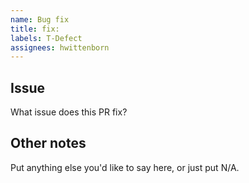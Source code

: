 ```yaml
---
name: Bug fix
title: fix: 
labels: T-Defect
assignees: hwittenborn
---
```


<!-- Please fill out each section below with the relevant information. -->
## Issue
What issue does this PR fix?

## Other notes
Put anything else you'd like to say here, or just put N/A.
